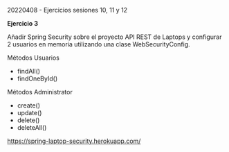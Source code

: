 20220408 - Ejercicios sesiones 10, 11 y 12

**Ejercicio 3**

Añadir Spring Security sobre el proyecto API REST de Laptops y configurar 2 usuarios en memoria utilizando una clase WebSecurityConfig.

Métodos Usuarios
- findAll()
- findOneById()

Métodos Administrator 
- create()
- update()
- delete()
- deleteAll()


https://spring-laptop-security.herokuapp.com/

